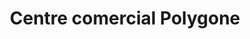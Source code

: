 ---
title: "Centre comercial Polygone"
url: /marcory/centre-comercial-polygone/
shop: Einkaufszentrum
---